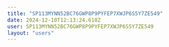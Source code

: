 ```yaml
---
title: "SP113MYNN52BC76GWP8P9PYFEP7XWJP6S5Y7ZE549"
date: 2024-12-10T12:13:24.618Z
user: SP113MYNN52BC76GWP8P9PYFEP7XWJP6S5Y7ZE549
layout: "users"
---
```

    
